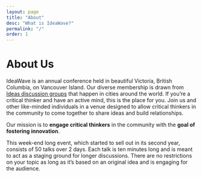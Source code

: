 ```yaml
---
layout: page
title: "About"
desc: "What is IdeaWave?"
permalink: "/"
order: 1
---
```


# About Us

IdeaWave is an annual conference held in beautiful Victoria, British
Columbia, on Vancouver Island. Our diverse membership is drawn from
[Ideas discussion groups](http://www.ideasmeetings.org) that happen in
cities around the world. If you’re a critical thinker and have an active
mind, this is the place for you. Join us and other like-minded individuals
in a venue designed to allow critical thinkers in the community to come
together to share ideas and build relationships.

Our mission is to **engage critical thinkers** in
 the community with the **goal of fostering innovation**.

This week-end long event, which started to sell out in its second year,
consists of 50 talks over 2 days. Each talk is ten minutes long and is
meant to act as a staging ground for longer discussions. There are no
restrictions on your topic as long as it’s based on an original idea
and is engaging for the audience.
